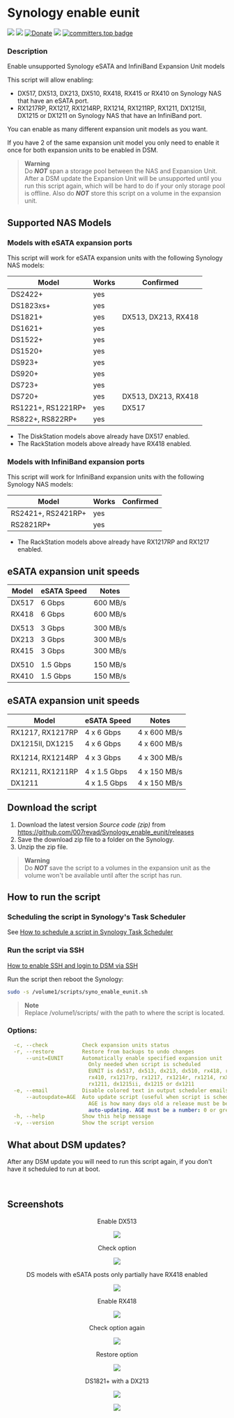 # Synology enable eunit

<a href="https://github.com/007revad/Synology_enable_eunit/releases"><img src="https://img.shields.io/github/release/007revad/Synology_enable_eunit.svg"></a>
<a href="https://hits.seeyoufarm.com"><img src="https://hits.seeyoufarm.com/api/count/incr/badge.svg?url=https%3A%2F%2Fgithub.com%2F007revad%2FSynology_enable_eunith&count_bg=%2379C83D&title_bg=%23555555&icon=&icon_color=%23E7E7E7&title=views&edge_flat=false"/></a>
[![Donate](https://img.shields.io/badge/Donate-PayPal-green.svg)](https://www.paypal.com/paypalme/007revad)
[![](https://img.shields.io/static/v1?label=Sponsor&message=%E2%9D%A4&logo=GitHub&color=%23fe8e86)](https://github.com/sponsors/007revad)
[![committers.top badge](https://user-badge.committers.top/australia/007revad.svg)](https://user-badge.committers.top/australia/007revad)

### Description
Enable unsupported Synology eSATA and InfiniBand Expansion Unit models

This script will allow enabling:
- DX517, DX513, DX213, DX510, RX418, RX415 or RX410 on Synology NAS that have an eSATA port.
- RX1217RP, RX1217, RX1214RP, RX1214, RX1211RP, RX1211, DX1215II, DX1215 or DX1211 on Synology NAS that have an InfiniBand port.

You can enable as many different expansion unit models as you want.

If you have 2 of the same expansion unit model you only need to enable it once for both expansion units to be enabled in DSM.

> **Warning** <br>
> Do ***NOT*** span a storage pool between the NAS and Expansion Unit. After a DSM update the Expansion Unit will be unsupported until you run this script again, which will be hard to do if your only storage pool is offline. Also do ***NOT*** store this script on a volume in the expansion unit.


## Supported NAS Models

### Models with eSATA expansion ports

This script will work for eSATA expansion units with the following Synology NAS models:

| Model   | Works | Confirmed |
|---------|-------|-----------|
| DS2422+ | yes | |
| DS1823xs+ | yes | |
| DS1821+ | yes | DX513, DX213, RX418 |
| DS1621+ | yes | |
| DS1522+ | yes | |
| DS1520+ | yes | |
| DS923+  | yes | |
| DS920+  | yes | |
| DS723+  | yes | |
| DS720+  | yes | DX513, DX213, RX418 |
| RS1221+, RS1221RP+ | yes | DX517 |
| RS822+, RS822RP+ | yes | |

- The DiskStation models above already have DX517 enabled.
- The RackStation models above already have RX418 enabled.

### Models with InfiniBand expansion ports

This script will work for InfiniBand expansion units with the following Synology NAS models:

| Model   | Works | Confirmed |
|---------|-------|-----------|
| RS2421+, RS2421RP+ | yes | |
| RS2821RP+ | yes | |

- The RackStation models above already have RX1217RP and RX1217 enabled.

## eSATA expansion unit speeds

| Model | eSATA Speed | Notes |
|-------|-------------|-------|
| DX517 | 6 Gbps | 600 MB/s |
|	RX418 | 6 Gbps | 600 MB/s |
| | |
|	DX513 | 3 Gbps | 300 MB/s |
| DX213 | 3 Gbps | 300 MB/s |
|	RX415 | 3 Gbps | 300 MB/s |
| | |
|	DX510 | 1.5 Gbps | 150 MB/s | 
|	RX410 | 1.5 Gbps | 150 MB/s |

## eSATA expansion unit speeds

| Model | eSATA Speed | Notes |
|-------|-------------|-------|
| RX1217, RX1217RP | 4 x 6 Gbps | 4 x 600 MB/s |
| DX1215II, DX1215 | 4 x 6 Gbps | 4 x 600 MB/s |
| | |
| RX1214, RX1214RP | 4 x 3 Gbps | 4 x 300 MB/s |
| | |
| RX1211, RX1211RP | 4 x 1.5 Gbps | 4 x 150 MB/s |
| DX1211 | 4 x 1.5 Gbps | 4 x 150 MB/s |

## Download the script

1. Download the latest version _Source code (zip)_ from https://github.com/007revad/Synology_enable_eunit/releases
2. Save the download zip file to a folder on the Synology.
3. Unzip the zip file.

> **Warning** <br>
> Do ***NOT*** save the script to a volumes in the expansion unit as the volume won't be available until after the script has run.

## How to run the script

### Scheduling the script in Synology's Task Scheduler

See <a href=how_to_schedule.md/>How to schedule a script in Synology Task Scheduler</a>

### Run the script via SSH

[How to enable SSH and login to DSM via SSH](https://kb.synology.com/en-global/DSM/tutorial/How_to_login_to_DSM_with_root_permission_via_SSH_Telnet)

Run the script then reboot the Synology:

```bash
sudo -s /volume1/scripts/syno_enable_eunit.sh
```

> **Note** <br>
> Replace /volume1/scripts/ with the path to where the script is located.

### Options:
```YAML
  -c, --check           Check expansion units status
  -r, --restore         Restore from backups to undo changes
      --unit=EUNIT      Automatically enable specified expansion unit
                          Only needed when script is scheduled
                          EUNIT is dx517, dx513, dx213, dx510, rx418, rx415,
                          rx410, rx1217rp, rx1217, rx1214r, rx1214, rxX1211rp,
                          rx1211, dx1215ii, dx1215 or dx1211
  -e, --email           Disable colored text in output scheduler emails
      --autoupdate=AGE  Auto update script (useful when script is scheduled)
                          AGE is how many days old a release must be before
                          auto-updating. AGE must be a number: 0 or greater
  -h, --help            Show this help message
  -v, --version         Show the script version
```

## What about DSM updates?

After any DSM update you will need to run this script again, if you don't have it scheduled to run at boot. 

<br>

## Screenshots

<p align="center">Enable DX513</p>
<p align="center"><img src="/images/esatab.png"></p>

<p align="center">Check option</p>
<p align="center"><img src="/images/enable_dx513b.png"></p>

<p align="center">DS models with eSATA posts only partially have RX418 enabled</p>
<p align="center"><img src="/images/default.png"></p>

<p align="center">Enable RX418</p>
<p align="center"><img src="/images/enable_rx418b.png"></p>

<p align="center">Check option again</p>
<p align="center"><img src="/images/enabled_3b.png"></p>

<p align="center">Restore option</p>
<p align="center"><img src="/images/restore.png"></p>

<p align="center">DS1821+ with a DX213</p>
<p align="center"><img src="/images/1821+dx213-1.png"></p>

<p align="center"><img src="/images/1821+dx213-2.png"></p>
